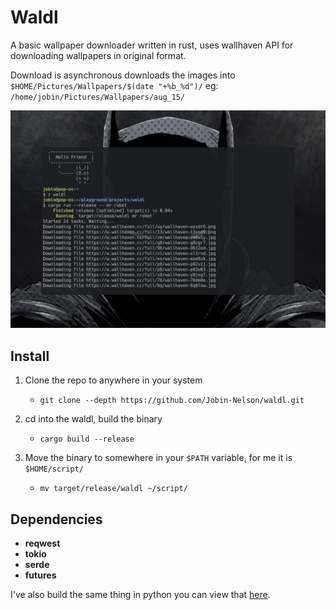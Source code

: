 # Waldl

A basic wallpaper downloader written in rust, uses wallhaven API for downloading wallpapers in original format. 

Download is asynchronous downloads the images into `$HOME/Pictures/Wallpapers/$(date "+%b_%d")/`
eg: `/home/jobin/Pictures/Wallpapers/aug_15/`

![waldl image](./images/waldl_image.png)

## Install

1. Clone the repo to anywhere in your system
    - `git clone --depth https://github.com/Jobin-Nelson/waldl.git`

2. cd into the waldl, build the binary
    - `cargo build --release`

3. Move the binary to somewhere in your `$PATH` variable, for me it is `$HOME/script/`
    - `mv target/release/waldl ~/script/`


## Dependencies

- **reqwest**
- **tokio**
- **serde**
- **futures**

I've also build the same thing in python you can view that [here](https://github.com/Jobin-Nelson/.dotfiles/blob/main/scripts/waldl.py).